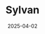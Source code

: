 ---  
layout: startup_page  
title: "Sylvan"  
id: "sylvan.bio"  
permalink: "/sylvansylvan.bio04022025/"  
website: "https://www.sylvan.bio/"  
funding_round: ""  
funding_amount: ""  
investors: "Novo Holdings, KKR"  
about: "Sylvan is a fungal biotechnology company harnessing the potential of fungi to create sustainable solutions. They focus on addressing global challenges in food, health, agriculture, and materials. The company operates worldwide and offers mushroom spawn and other fungi-based bio-products."  
markets: "Agriculture, Health, Materials, Food, Biotechnology Research"  
hq: "Kittanning, Pennsylvania, United States"  
founded_year: "1946"  
linkedin: "https://www.linkedin.com/company/sylvaninc"  
twitter: ""  
instagram: ""  
facebook: ""  
crunchbase: "https://www.crunchbase.com/organization/sylvan-781c"  
pitchbook: ""  

date_display: "02-Apr-2025"  
date: "2025-04-02"

# SEO Optimization  
meta_title: "Sylvan"  
meta_description: "Sylvan, Sylvan is a fungal biotechnology company harnessing the potential of fungi to create sustainable solutions. They focus on addressing global challenges..."  
meta_keywords: "Sylvan, Agriculture, Health, Materials, Food, Biotechnology Research,  funding"  
canonical_url: "https://startup.projectstartups.com/sylvansylvan.bio04022025/"  
---